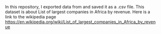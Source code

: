 In this repository, I exported data from and saved it as a .csv file. This dataset is about List of largest companies in Africa by revenue.
Here is a link to the wikipedia page <https://en.wikipedia.org/wiki/List_of_largest_companies_in_Africa_by_revenue>

